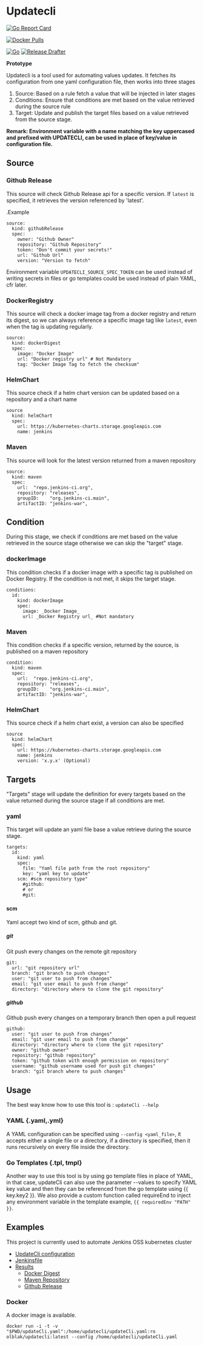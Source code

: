 # Updatecli

[![Go Report Card](https://goreportcard.com/badge/github.com/olblak/updatecli)](https://goreportcard.com/report/github.com/olblak/updatecli)

[![Docker Pulls](https://img.shields.io/docker/pulls/olblak/updatecli?label=olblak%2Fupdatecli&logo=docker&logoColor=white)](https://hub.docker.com/r/olblak/updatecli)

[![Go](https://github.com/olblak/updatecli/workflows/Go/badge.svg)](https://github.com/olblak/updatecli/actions?query=workflow%3AGo)
[![Release Drafter](https://github.com/olblak/updatecli/workflows/Release%20Drafter/badge.svg)](https://github.com/olblak/updatecli/actions?query=workflow%3A%22Release+Drafter%22)

**Prototype**

Updatecli is a tool used for automating values updates.
It fetches its configuration from one yaml configuration file, then works into three stages

1. Source: Based on a rule fetch a value that will be injected in later stages
2. Conditions: Ensure that conditions are met based on the value retrieved during the source rule
3. Target: Update and publish the target files based on a value retrieved from the source stage.

**Remark: Environment variable with a name matching the key uppercased and prefixed with UPDATECLI, can be used in place of key/value in configuration file.**

## Source

### Github Release

This source will check Github Release api for a specific version. If `latest` is specified, it retrieves the version referenced by 'latest'.

.Example
```
source:
  kind: githubRelease
  spec:
    owner: "Github Owner"
    repository: "Github Repository"
    token: "Don't commit your secrets!"
    url: "Github Url"
    version: "Version to fetch"
```

Environment variable `UPDATECLI_SOURCE_SPEC_TOKEN` can be used instead of writing secrets in files or go templates could be used instead of plain YAML, cfr later.

### DockerRegistry

This source will check a docker image tag from a docker registry and return its digest, so we can always reference a specific image tag like `latest`, even when the tag is updating regularly.

```
source:
  kind: dockerDigest
  spec:
    image: "Docker Image"
    url: "Docker registry url" # Not Mandatory
    tag: "Docker Image Tag to fetch the checksum"
```

### HelmChart
This source check if a helm chart version can be updated based on a repository and a chart name

```
source
  kind: helmChart
  spec:
    url: https://kubernetes-charts.storage.googleapis.com
    name: jenkins
```

### Maven

This source will look for the latest version returned from a maven repository

```
source:
  kind: maven
  spec:
    url:  "repo.jenkins-ci.org",
	repository: "releases",
	groupID:    "org.jenkins-ci.main",
	artifactID: "jenkins-war",
```

## Condition
During this stage, we check if conditions are met based on the value retrieved in the source stage otherwise we can skip the "target" stage.

### dockerImage

This condition checks if a docker image with a specific tag is published on Docker Registry.
If the condition is not met, it skips the target stage.

```
conditions:
  id:
    kind: dockerImage
    spec:
      image: _Docker Image_
      url: _Docker Registry url_ #Not mandatory
```

### Maven
This condition checks if a specific version, returned by the source, is published on a maven repository

```
condition:
  kind: maven
  spec:
    url:  "repo.jenkins-ci.org",
	repository: "releases",
	groupID:    "org.jenkins-ci.main",
	artifactID: "jenkins-war",
```

### HelmChart
This source check if a helm chart exist, a version can also be specified

```
source
  kind: helmChart
  spec:
    url: https://kubernetes-charts.storage.googleapis.com
    name: jenkins
    version: 'x.y.x' (Optional)
```

## Targets

"Targets" stage will update the definition for every targets based on the value returned during the source stage if all conditions are met.

### yaml

This target will update an yaml file base a value retrieve during the source stage.

```
targets:
  id:
    kind: yaml
    spec:
      file: "Yaml file path from the root repository"
      key: "yaml key to update"
    scm: #scm repository type"
      #github:
      # or
      #git:
```
#### scm
Yaml accept two kind of scm, github and git.

##### git
Git push every changes on the remote git repository

```
git:
  url: "git repository url"
  branch: "git branch to push changes"
  user: "git user to push from changes"
  email: "git user email to push from change"
  directory: "directory where to clone the git repository"
```

##### github
Github  push every changes on a temporary branch then open a pull request

```
github:
  user: "git user to push from changes"
  email: "git user email to push from change"
  directory: "directory where to clone the git repository"
  owner: "github owner"
  repository: "github repository"
  token: "github token with enough permission on repository"
  username: "github username used for push git changes"
  branch: "git branch where to push changes"
```

## Usage
The best way know how to use this tool is : `updateCli --help`

### YAML {.yaml,.yml}
A YAML configuration can be specified using `--config <yaml_file>`, it accepts either a single file or a directory, if a directory is specified, then it runs recursively on every file inside the directory.

### Go Templates {.tpl, tmpl}
Another way to use this tool is by using go template files in place of YAML, in that case, updateCli can also use the parameter --values <yaml file> to specify YAML key value and then they can be referenced from the go template using {{ key.key2 }}.
We also provide a custom function called requireEnd to inject any environment variable in the template example, `{{ requiredEnv "PATH" }}`.


## Examples

This project is currently used to automate Jenkins OSS kubernetes cluster
* [UpdateCli configuration](https://github.com/jenkins-infra/charts/tree/master/updateCli.d)
* [Jenkinsfile](https://github.com/jenkins-infra/charts/blob/master/Jenkinsfile_k8s#L35L47)
* [Results]()
  * [Docker Digest](https://github.com/jenkins-infra/charts/pull/188)
  * [Maven Repository](https://github.com/jenkins-infra/charts/pull/179)
  * [Github Release](https://github.com/jenkins-infra/charts/pull/145)

### Docker
A docker image is available.

`docker run -i -t -v "$PWD/updateCli.yaml":/home/updatecli/updateCli.yaml:ro olblak/updatecli:latest --config /home/updatecli/updateCli.yaml`
